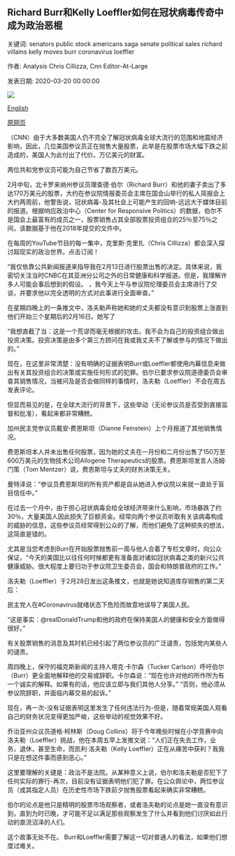## Richard Burr和Kelly Loeffler如何在冠状病毒传奇中成为政治恶棍

关键词: senators public stock americans saga senate political sales richard villains kelly moves burr coronavirus loeffler

作者: Analysis Chris Cillizza, Cnn Editor-At-Large

发表日期: 2020-03-20 00:00:00

![](https://cdn.cnn.com/cnnnext/dam/assets/200320081616-economia-crisis-bolsa-dow-jones-coronavirus-gabriela-frias-live-00002805-super-tease.jpg)

[English](How%20Richard%20Burr%20and%20Kelly%20Loeffler%20became%20political%20villains%20in%20the%20coronavirus%20saga.md)

[原网页](https://edition.cnn.com/2020/03/20/politics/richard-burr-kelly-loeffler-stock-coronavirus/index.html)

（CNN）由于大多数美国人仍不完全了解冠状病毒全球大流行的范围和地震经济影响，因此，几位美国参议员正在抛售大量股票，此举是在股票市场大幅下跌之前造成的，美国人为此付出了代价。万亿美元的财富。

两位共和党参议员可能为自己节省了数百万美元。

2月中旬，北卡罗来纳州参议员理查德·伯尔（Richard Burr）和他的妻子卖出了多达170万美元的股票，大约在参议院情报委员会主席在国会山举行的私人简报会上大约两周前，他警告说，冠状病毒-及其社会上可能产生的回响-远远大于媒体目前的报道。根据响应政治中心（Center for Responsive Politics）的数据，伯尔不是国会上最富有的成员之一，股票销售占其全部股票投资组合的25％至75％之间，该数据基于他在2018年提交的文件中。

在每周的YouTube节目的每一集中，克里斯·克里扎（Chris Cillizza）都会深入探讨超现实的政治世界。点击订阅！

“我仅依靠公共新闻报道来指导我在2月13日进行股票出售的决定。具体来说，我密切关注当时CNBC在其亚洲分公司之外的日常健康和科学报道。但是，我理解许多人可能会事后想到的假设。 ，我今天上午与参议院伦理委员会主席进行了交谈，并要求他以完全透明的方式对此事进行全面审查。”

在星期四晚上的一条推文中，洛夫勒声称她和她的丈夫都没有意识到股票上涨直到他们开始三个星期后的2月16日。她写了

“我想直截了当：这是一个荒谬而毫无根据的攻击。我不会为自己的投资组合做出投资决策。投资决策是由多个第三方顾问在我或我丈夫不了解或参与的情况下做出的。”

现在，在这里非常清楚：没有明确的证据表明Burr或Loeffler都使用内幕信息来做出有关其投资组合的决策或实施任何形式的犯罪​​。伯尔已要求参议院道德委员会审查其销售情况，当被问及是否会做同样的事情时，洛夫勒（Loeffler）不会在周五发表评论。

但显而易见的是，在全球大流行的背景下，这些举动（无论参议员是否受到直接监督和批准），看起来都非常糟糕。

加州民主党参议员戴安·费恩斯坦（Dianne Feinstein）上个月报道了其他销售情况。

费恩斯坦本人并未出售任何股票，因为她的丈夫在一月份和二月份出售了150万至600万美元的生物技术公司Allogene Therapeutics的股票。费恩斯坦发言人汤姆·门策（Tom Mentzer）说，费恩斯坦与丈夫的财务决策无关。

曼特泽说：“参议员费恩斯坦的所有资产都是自从她进入参议院以来就一直处于盲目信任中。”

在过去一个月中，由于担心冠状病毒会给全球经济带来什么影响，市场暴跌了约30％，大量美国人因此损失了巨额资金。经常向两个参议员听取有关该病毒构成的威胁的信息，这些参议员经常得到公众的了解，而他们避免了这种损失的想法，这简直是错的。

尤其是当您考虑到Burr在开始股票抛售前一周与他人合着了专栏文章时，向公众保证，“今天的美国比以往任何时候都更有准备面对诸如冠状病毒之类的新兴公共健康威胁。很大程度上要归功于参议院卫生委员会，国会和特朗普政府的工作。”

洛夫勒（Loeffler）于2月28日发出这条推文，也就是她说知道库存销售的第二天后：

民主党人在\#Coronavirus就绪状态下危险而故意地误导了美国人民。

“这是事实：@realDonaldTrump和他的政府在保持美国人的健康和安全方面做得很好。”

有关股票销售的消息及其时机已经引起了两位参议员的广泛谴责，包括党内某些人的谴责。

周四晚上，保守的福克斯新闻的主持人塔克·卡尔森（Tucker Carlson）呼吁伯尔（Burr）更全面地解释他的交易或辞职。卡尔森说：“现在也许对他的所作所为有一个诚实的解释。如果有的话，他应该立即与我们其他人分享。” “否则，他必须从参议院辞职，并面临内幕交易的起诉。”

现在，再一次-没有证据表明这里发生了任何违法行为-但是，随着常规美国人观看自己的财务状况变得更加严峻，这些举动的视觉效果不好。

乔治亚州众议员道格·柯林斯（Doug Collins）将于今年晚些时候在小学竞赛中向洛夫勒（Loeffler）挑战，他在本周五早上发推文说：“人们正在失去工作，业务，退休，甚至生命，而凯利·洛夫勒（Kelly Loeffler）正在从痛苦中获利？我我只是在想这件事而感到恶心。”

这里要理解的关键是：政治不是法院。从某种意义上说，伯尔和洛夫勒是否犯下了任何实际的罪行-再次，目前没有证据表明他们犯了罪。在公众舆论中，两位参议员（或其指定人员）在历史性市场下跌前夕抛售股票看起来确实非常糟糕。

伯尔的论点是他只是精明的股票市场观察者，或者洛夫勒的论点是她一直没有意识到，直到为时已晚，才可能不足以满足那些观察发生了什么并看到他们讨厌如此行动的直流沼泽的人们。

这个故事无处不在。 Burr和Loeffler需要了解这一切对普通人的看法，如果他们想度过难关。